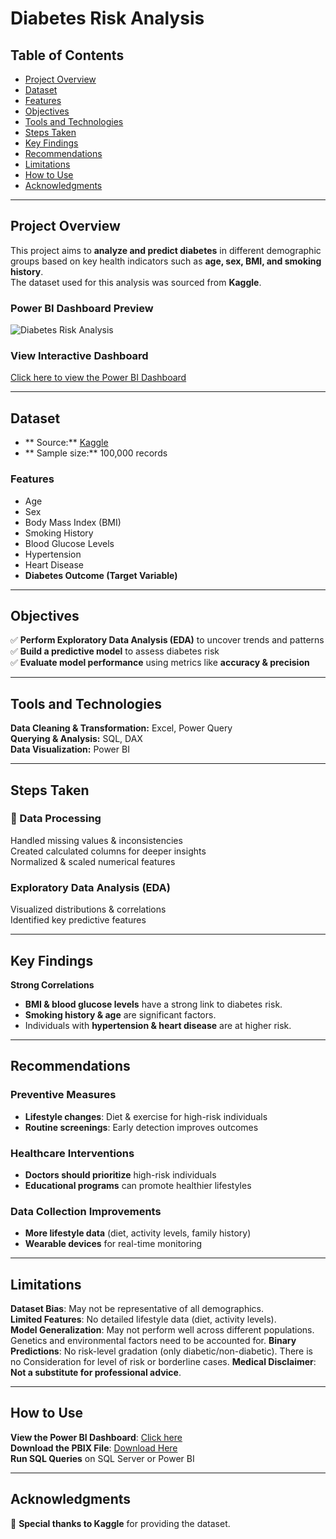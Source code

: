 # Diabetes Risk Analysis  

## Table of Contents  
- [Project Overview](#project-overview)  
- [Dataset](#dataset)  
- [Features](#features)  
- [Objectives](#objectives)  
- [Tools and Technologies](#tools-and-technologies)  
- [Steps Taken](#steps-taken)  
- [Key Findings](#key-findings)  
- [Recommendations](#recommendations)  
- [Limitations](#limitations)  
- [How to Use](#how-to-use)  
- [Acknowledgments](#acknowledgments)  

---

## Project Overview  
This project aims to **analyze and predict diabetes** in different demographic groups based on key health indicators such as **age, sex, BMI, and smoking history**.  
The dataset used for this analysis was sourced from **Kaggle**.

### **Power BI Dashboard Preview**  
  ![Diabetes Risk Analysis](https://github.com/user-attachments/assets/337045e7-df11-40b4-ba62-79dbfda40bf2)


### **View Interactive Dashboard**  
[Click here to view the Power BI Dashboard](https://drive.google.com/file/d/1xNo-E9GOHkQoo2oyIo693KOJxQery4PA/view?usp=drive_link)

---

## Dataset  
- ** Source:** [Kaggle](your_kaggle_dataset_link)  
- ** Sample size:** 100,000 records  

### **Features**  
- Age  
- Sex  
- Body Mass Index (BMI)  
- Smoking History  
- Blood Glucose Levels  
- Hypertension  
- Heart Disease  
- **Diabetes Outcome (Target Variable)**  

---

## Objectives  
✅ **Perform Exploratory Data Analysis (EDA)** to uncover trends and patterns  
✅ **Build a predictive model** to assess diabetes risk  
✅ **Evaluate model performance** using metrics like **accuracy & precision**  

---

## Tools and Technologies  
**Data Cleaning & Transformation:** Excel, Power Query  
**Querying & Analysis:** SQL, DAX  
**Data Visualization:** Power BI  

---

## Steps Taken  
### **📌 Data Processing**  
Handled missing values & inconsistencies  
Created calculated columns for deeper insights  
Normalized & scaled numerical features  

### **Exploratory Data Analysis (EDA)**  
Visualized distributions & correlations  
Identified key predictive features  

---

## Key Findings  
**Strong Correlations**  
- **BMI & blood glucose levels** have a strong link to diabetes risk.  
- **Smoking history & age** are significant factors.  
- Individuals with **hypertension & heart disease** are at higher risk.  

---

## Recommendations  
### **Preventive Measures**  
- **Lifestyle changes**: Diet & exercise for high-risk individuals  
- **Routine screenings**: Early detection improves outcomes  

### **Healthcare Interventions**  
- **Doctors should prioritize** high-risk individuals  
- **Educational programs** can promote healthier lifestyles  

### **Data Collection Improvements**  
- **More lifestyle data** (diet, activity levels, family history)  
- **Wearable devices** for real-time monitoring  

---

## Limitations  
**Dataset Bias**: May not be representative of all demographics.  
**Limited Features**: No detailed lifestyle data (diet, activity levels).  
**Model Generalization**: May not perform well across different populations. Genetics and
  environmental factors need to be accounted for.
**Binary Predictions**: No risk-level gradation (only diabetic/non-diabetic).  There is no 
  Consideration for level of risk or borderline cases. 
**Medical Disclaimer**: **Not a substitute for professional advice**.  

---

## How to Use  
 **View the Power BI Dashboard**: [Click here](your_power_bi_public_link)  
 **Download the PBIX File**: [Download Here](your_pbix_file_link)  
 **Run SQL Queries** on SQL Server or Power BI  

---

## Acknowledgments  
🙏 **Special thanks to Kaggle** for providing the dataset.
